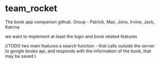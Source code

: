 # team_rocket
The book app companion github. Group - Patrick, Max, Jono, Irvine, Jack, Katrina

we want to implement at least the login and book related features


//TODO
two main features
a search function - that calls outside the server to google books api, and responds with the information of the book, that may be saved.\


